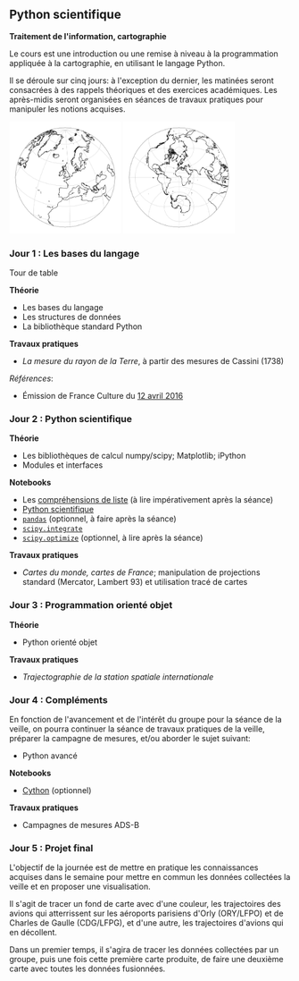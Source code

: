 ## Python scientifique
**Traitement de l'information, cartographie**

Le cours est une introduction ou une remise à niveau à la programmation appliquée à la cartographie, en utilisant le langage Python.

Il se déroule sur cinq jours: à l'exception du dernier, les matinées seront consacrées à des rappels théoriques et des exercices académiques. Les après-midis seront organisées en séances de travaux pratiques pour manipuler les notions acquises.

<img src="./extra/nearside.png" width='200px' height='200px'/> <img src="./extra/stereographic.png" width='200px' height='200px'/>


### Jour 1 : Les bases du langage

Tour de table

**Théorie**

- Les bases du langage
- Les structures de données
- La bibliothèque standard Python

**Travaux pratiques**

- *La mesure du rayon de la Terre*, à partir des mesures de Cassini (1738)

*Références*:

- Émission de France Culture du [12 avril 2016](https://www.franceculture.fr/emissions/la-fabrique-de-l-histoire/cartes-24-les-cassini-carte-sur-table)

### Jour 2 : Python scientifique

**Théorie**

- Les bibliothèques de calcul numpy/scipy; Matplotlib; iPython
- Modules et interfaces

**Notebooks**

- Les [compréhensions de liste](./notebooks/00-list-comprehensions.ipynb) (à lire impérativement après la séance)
- [Python scientifique](./notebooks/01-scientific-python.ipynb)
- [`pandas`](./notebooks/02-pandas.ipynb) (optionnel, à faire après la séance)
- [`scipy.integrate`](./notebooks/03-scipy-integrate.ipynb)
- [`scipy.optimize`](./notebooks/04-scipy-optimize.ipynb) (optionnel, à lire après la séance)

**Travaux pratiques**

- *Cartes du monde, cartes de France*; manipulation de projections standard (Mercator, Lambert 93) et utilisation tracé de cartes

### Jour 3 : Programmation orienté objet

**Théorie**

- Python orienté objet

**Travaux pratiques**

- *Trajectographie de la station spatiale internationale*

### Jour 4 : Compléments

En fonction de l'avancement et de l'intérêt du groupe pour la séance de la veille, on pourra continuer la séance de travaux pratiques de la veille, préparer la campagne de mesures, et/ou aborder le sujet suivant:

- Python avancé

**Notebooks**

- [Cython](./notebooks/05-cython.ipynb) (optionnel)

**Travaux pratiques**

- Campagnes de mesures ADS-B

### Jour 5 : Projet final

L'objectif de la journée est de mettre en pratique les connaissances acquises dans le semaine pour mettre en commun les données collectées la veille et en proposer une visualisation.

Il s'agit de tracer un fond de carte avec d'une couleur, les trajectoires des avions qui atterrissent sur les aéroports parisiens d'Orly (ORY/LFPO) et de Charles de Gaulle (CDG/LFPG), et d'une autre, les trajectoires d'avions qui en décollent.

Dans un premier temps, il s'agira de tracer les données collectées par un groupe, puis une fois cette première carte produite, de faire une deuxième carte avec toutes les données fusionnées.
